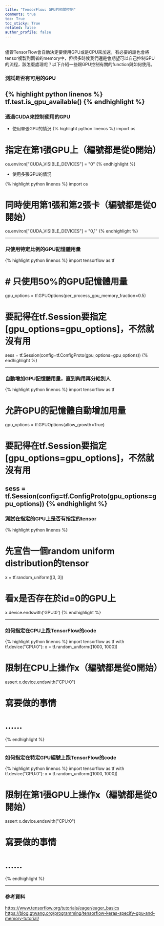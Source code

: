 ```yaml
---
title: "TensorFlow: GPU的相關控制"
comments: true
toc: True
toc_sticky: True
related: false
author_profile: false
---
```

<br />
儘管TensorFlow會自動決定要使用GPU或是CPU來加速，有必要的話也會將tensor複製到兩者的memory中，但很多時候我們還是會期望可以自己控制GPU的流程，該怎麼處理呢？以下介紹一些跟GPU控制有關的function與如何使用。

### 測試是否有可用的GPU
{% highlight python linenos %}
tf.test.is_gpu_available()
{% endhighlight %}
---

### 透過CUDA來控制使用的GPU

- 使用單張GPU的情況
{% highlight python linenos %}
import os
# 指定在第1張GPU上（編號都是從0開始）
os.environ["CUDA_VISIBLE_DEVICES"] = "0"
{% endhighlight %}

- 使用多張GPU的情況

{% highlight python linenos %}
import os
# 同時使用第1張和第2張卡（編號都是從0開始）
os.environ["CUDA_VISIBLE_DEVICES"] = "0,1"
{% endhighlight %}

---

### 只使用特定比例的GPU記憶體用量
{% highlight python linenos %}
import tensorflow as tf

# # 只使用50%的GPU記憶體用量
gpu_options = tf.GPUOptions(per_process_gpu_memory_fraction=0.5)

# 要記得在tf.Session要指定[gpu_options=gpu_options]，不然就沒有用
sess = tf.Session(config=tf.ConfigProto(gpu_options=gpu_options))
{% endhighlight %}

---

### 自動增加GPU記憶體用量，直到夠用再分給別人
{% highlight python linenos %}
import tensorflow as tf

# 允許GPU的記憶體自動增加用量
gpu_options = tf.GPUOptions(allow_growth=True)

# 要記得在tf.Session要指定[gpu_options=gpu_options]，不然就沒有用
sess = tf.Session(config=tf.ConfigProto(gpu_options=gpu_options))
{% endhighlight %}
---

### 測試在指定的GPU上是否有指定的tensor
{% highlight python linenos %}
# 先宣告一個random uniform distribution的tensor
x = tf.random_uniform([3, 3])

# 看x是否存在於id=0的GPU上
x.device.endswith('GPU:0')
{% endhighlight %}

---

### 如何指定在CPU上跑TensorFlow的code
{% highlight python linenos %}
import tensorflow as tf
with tf.device("CPU:0"):
  x = tf.random_uniform([1000, 1000])
  
  # 限制在CPU上操作x（編號都是從0開始）
  assert x.device.endswith("CPU:0")
  
  # 寫要做的事情
  # ......
{% endhighlight %}

---

### 如何指定在特定GPU編號上跑TensorFlow的code
{% highlight python linenos %}
import tensorflow as tf
with tf.device("GPU:0"):
  x = tf.random_uniform([1000, 1000])
  
  # 限制在第1張GPU上操作x（編號都是從0開始）
  assert x.device.endswith("CPU:0")
  
  # 寫要做的事情
  # ......
{% endhighlight %}

---

### 參考資料
https://www.tensorflow.org/tutorials/eager/eager_basics
https://blog.gtwang.org/programming/tensorflow-keras-specify-gpu-and-memory-tutorial/